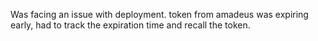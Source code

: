 Was facing an issue with deployment.
token from amadeus was expiring early,
had to track the expiration time and recall the token.